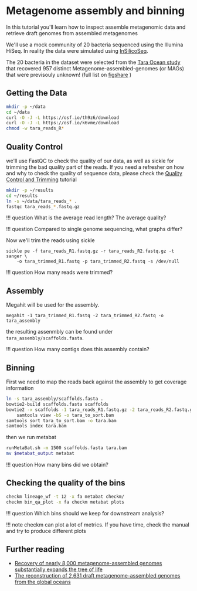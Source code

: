 # Metagenome assembly and binning

In this tutorial you'll learn how to inspect assemble metagenomic data and retrieve draft genomes from assembled metagenomes

We'll use a mock community of 20 bacteria sequenced using the Illumina HiSeq.
In reality the data were simulated using [InSilicoSeq](http://insilicoseq.readthedocs.io).

The 20 bacteria in the dataset were selected from the [Tara Ocean study](http://ocean-microbiome.embl.de/companion.html) that recovered 957 distinct Metagenome-assembled-genomes (or MAGs) that were previsouly unknown! (full list on [figshare](https://figshare.com/articles/TARA-NON-REDUNDANT-MAGs/4902923/1) )

## Getting the Data

```bash
mkdir -p ~/data
cd ~/data
curl -O -J -L https://osf.io/th9z6/download
curl -O -J -L https://osf.io/k6vme/download
chmod -w tara_reads_R*
```

## Quality Control

we'll use FastQC to check the quality of our data, as well as sickle for trimming the bad quality part of the reads.
If you need a refresher on how and why to check the quality of sequence data, please check the [Quality Control and Trimming](qc) tutorial

```bash
mkdir -p ~/results
cd ~/results
ln -s ~/data/tara_reads_* .
fastqc tara_reads_*.fastq.gz
```

!!! question
    What is the average read length? The average quality?

!!! question
    Compared to single genome sequencing, what graphs differ?


Now we'll trim the reads using sickle

```
sickle pe -f tara_reads_R1.fastq.gz -r tara_reads_R2.fastq.gz -t sanger \
    -o tara_trimmed_R1.fastq -p tara_trimmed_R2.fastq -s /dev/null
```

!!! question
    How many reads were trimmed?

## Assembly

Megahit will be used for the assembly.

```
megahit -1 tara_trimmed_R1.fastq -2 tara_trimmed_R2.fastq -o tara_assembly
```

the resulting assenmbly can be found under `tara_assembly/scaffolds.fasta`.

!!! question
    How many contigs does this assembly contain?

## Binning

First we need to map the reads back against the assembly to get coverage information

```bash
ln -s tara_assembly/scaffolds.fasta .
bowtie2-build scaffolds.fasta scaffolds
bowtie2 -x scaffolds -1 tara_reads_R1.fastq.gz -2 tara_reads_R2.fastq.gz | \
    samtools view -bS -o tara_to_sort.bam
samtools sort tara_to_sort.bam -o tara.bam
samtools index tara.bam
```

then we run metabat

```bash
runMetaBat.sh -m 1500 scaffolds.fasta tara.bam
mv $metabat_output metabat
```

!!! question
    How many bins did we obtain?

## Checking the quality of the bins

```bash
checkm lineage_wf -t 12 -x fa metabat checkm/
checkm bin_qa_plot -x fa checkm metabat plots
```

!!! question
    Which bins should we keep for downstream analysis?

!!! note
    checkm can plot a lot of metrics. If you have time, check the manual
    and try to produce different plots

## Further reading

* [Recovery of nearly 8,000 metagenome-assembled genomes substantially expands the tree of life](https://www.nature.com/articles/s41564-017-0012-7)
* [The reconstruction of 2,631 draft metagenome-assembled genomes from the global oceans](https://www.nature.com/articles/sdata2017203)
